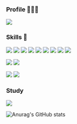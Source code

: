 ### Profile 👩🏻‍💻
<a href="https://big-frown-d91.notion.site/MinJi-Kim-311ff5387fe24c798815edaba246fb73"><img src="https://img.shields.io/badge/Profile-black?style=flat-square&logo=Notion&logoColor=white"/></a>

### Skills 🤔


<img src="https://img.shields.io/badge/React-blue?style=flat-square&logo=React&logoColor=white"/> <img src="https://img.shields.io/badge/GraphQL-pink?style=flat-square&logo=GraphQL&logoColor=white"/> <img src="https://img.shields.io/badge/Typescript-F808080?style=flat-square&logo=Typescript&logoColor=white"/>
<img src="https://img.shields.io/badge/Vue-green?style=flat-square&logo=Vue&logoColor=white"/>
<img src="https://img.shields.io/badge/JavaScript-f7df1e?style=flat-square&logo=JavaScript&logoColor=white"/> <img src="https://img.shields.io/badge/Mobx-red?style=flat-square&logo=Mobx&logoColor=white"/> <img src="https://img.shields.io/badge/Redux-red?style=flat-square&logo=Redux&logoColor=white"/> 
<img src="https://img.shields.io/badge/jest-red?style=flat-square&logo=jest&logoColor=white"/>
<img src="https://img.shields.io/badge/Nextjs-red?style=flat-square&logo=Nextjs&logoColor=white"/>


<img src="https://img.shields.io/badge/Spring-green?style=flat-square&logo=Spring&logoColor=white"/> <img src="https://img.shields.io/badge/Java-007396?style=flat-square&logo=Java&logoColor=white"/>


<img src="https://img.shields.io/badge/Oracle-F80000?style=flat-square&logo=Oracle&logoColor=white"/> <img src="https://img.shields.io/badge/MySql-F80000?style=flat-square&logo=MySql&logoColor=white"/>


### Study
<a href="https://big-frown-d91.notion.site/9211318af8804343800ff46f5218705a"><img src="https://img.shields.io/badge/Notion-black?style=flat-square&logo=Notion&logoColor=white"/></a>

![Anurag's GitHub stats](https://github-readme-stats.vercel.app/api?username=mingg123&show_icons=true&theme=aura_dark)



